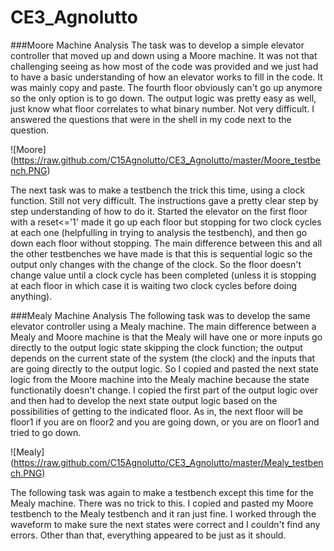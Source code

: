CE3_Agnolutto
=============
###Moore Machine Analysis
The task was to develop a simple elevator controller that moved up and down using a Moore machine. It was not that 
challenging seeing as how most of the code was provided and we just had to have a basic understanding of how
an elevator works to fill in the code. It was mainly copy and paste. The fourth floor obviously can't go up anymore
so the only option is to go down. The output logic was pretty easy as well, just know what floor correlates to what
binary number. Not very difficult. I answered the questions that were in the shell in my code next to the question.

![Moore] (https://raw.github.com/C15Agnolutto/CE3_Agnolutto/master/Moore_testbench.PNG)

The next task was to make a testbench the trick this time, using a clock function. Still not very difficult. The 
instructions gave a pretty clear step by step understanding of how to do it. Started the elevator on the first 
floor with a reset<='1' made it go up each floor but stopping for two clock cycles at each one (helpfulling in trying to
analysis the testbench), and then go down each floor without stopping. The main difference between this and all the other
testbenches we have made is that this is sequential logic so the output only changes with the change of the clock. So 
the floor doesn't change value until a clock cycle has been completed (unless it is stopping at each floor in which 
case it is waiting two clock cycles before doing anything). 





###Mealy Machine Analysis
The following task was to develop the same elevator controller using a Mealy machine. The main difference between a 
Mealy and Moore machine is that the Mealy will have one or more inputs go directly to the output logic state skipping
the clock function; the output depends on the current state of the system (the clock) and the inputs that are going
directly to the output logic. So I copied and pasted the next state logic from the Moore machine into the Mealy machine 
because the state functionatily doesn't change. I copied the first part of the output logic over and then had to develop
the next state output logic based on the possibilities of getting to the indicated floor. As in, the next floor will be 
floor1 if you are on floor2 and you are going down, or you are on floor1 and tried to go down. 

![Mealy] (https://raw.github.com/C15Agnolutto/CE3_Agnolutto/master/Mealy_testbench.PNG)

The following task was again to make a testbench except this time for the Mealy machine. There was no trick to this. 
I copied and pasted my Moore testbench to the Mealy testbench and it ran just fine. I worked through the waveform to make
sure the next states were correct and I couldn't find any errors. Other than that, everything appeared to be just as it
should. 
